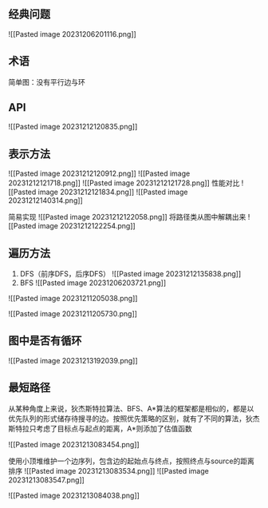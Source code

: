 ## 经典问题
![[Pasted image 20231206201116.png]]
## 术语
简单图：没有平行边与环

## API
![[Pasted image 20231212120835.png]]

## 表示方法

![[Pasted image 20231212120912.png]]
![[Pasted image 20231212121718.png]]
![[Pasted image 20231212121728.png]]
性能对比
![[Pasted image 20231212121834.png]]
![[Pasted image 20231212140314.png]]


简易实现
![[Pasted image 20231212122058.png]]
将路径类从图中解耦出来
![[Pasted image 20231212122254.png]]
## 遍历方法
1. DFS（前序DFS，后序DFS）
![[Pasted image 20231212135838.png]]
2. BFS
![[Pasted image 20231206203721.png]]

![[Pasted image 20231211205038.png]]

![[Pasted image 20231211205730.png]]


## 图中是否有循环
![[Pasted image 20231213192039.png]]
## 最短路径
从某种角度上来说，狄杰斯特拉算法、BFS、A\*算法的框架都是相似的，都是以优先队列的形式储存待搜寻的边。按照优先策略的区别，就有了不同的算法，狄杰斯特拉只考虑了目标点与起点的距离，A\*则添加了估值函数

![[Pasted image 20231213083454.png]]

使用小顶堆维护一个边序列，包含边的起始点与终点，按照终点与source的距离排序
![[Pasted image 20231213083534.png]]
![[Pasted image 20231213083547.png]]

![[Pasted image 20231213084038.png]]